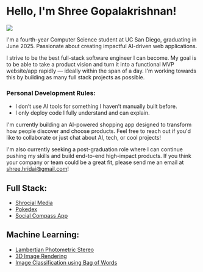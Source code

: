 # Hello, I'm Shree Gopalakrishnan!
<a href="https://www.linkedin.com/in/shree-gopalakrishnan-4b2427214/"><img src="https://img.shields.io/badge/-LinkedIn-0072b1?&style=for-the-badge&logo=linkedin&logoColor=white" /></a>

I'm a fourth-year Computer Science student at UC San Diego, graduating in June 2025. Passionate about creating
 impactful AI-driven web applications.

I strive to be the best full-stack software engineer I can become. My goal is to be able to take a product vision and turn it into a functional MVP website/app rapidly — ideally within the span of a day. I'm working towards this by building as many full stack projects as possible.

### Personal Development Rules:
- I don’t use AI tools for something I haven’t manually built before.
- I only deploy code I fully understand and can explain.

I'm currently building an AI-powered shopping app designed to transform how people discover and choose products. Feel free to reach out if you'd like to collaborate or just chat about AI, tech, or cool projects!

I'm also currently seeking a post-graduation role where I can continue pushing my skills and build end-to-end high-impact products. If you think your company or team could be a great fit, please send me an email at shree.hridai@gmail.com!

<h2> Full Stack: </h2>

- <a href="https://github.com/Shree-G/shrocial_media">Shrocial Media</a>
- <a href="https://github.com/Shree-G/pokedex">Pokedex</a>
- <a href="https://github.com/CSE-110-Winter-2023/cse-110-project-cse110-team-16/tree/main">Social Compass App</a>


<h2> Machine Learning: </h2>

- <a href="https://github.com/Shree-G/Lambertian-Photometric-Stereo">Lambertian Photometric Stereo</a>
- <a href="https://github.com/Shree-G/3D-Image-Rendering">3D Image Rendering</a>
- <a href="https://github.com/Shree-G/Image-Classification-using-Bag-of-Words/">Image Classification using Bag of Words</a>
